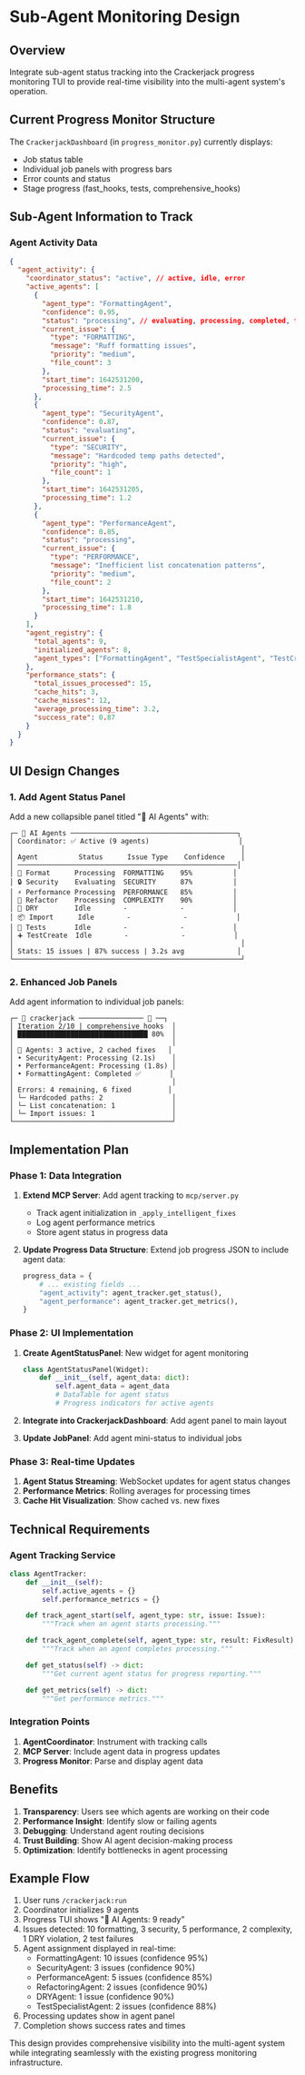 # Sub-Agent Monitoring Design

## Overview

Integrate sub-agent status tracking into the Crackerjack progress monitoring TUI to provide real-time visibility into the multi-agent system's operation.

## Current Progress Monitor Structure

The `CrackerjackDashboard` (in `progress_monitor.py`) currently displays:

- Job status table
- Individual job panels with progress bars
- Error counts and status
- Stage progress (fast_hooks, tests, comprehensive_hooks)

## Sub-Agent Information to Track

### Agent Activity Data

```json
{
  "agent_activity": {
    "coordinator_status": "active", // active, idle, error
    "active_agents": [
      {
        "agent_type": "FormattingAgent",
        "confidence": 0.95,
        "status": "processing", // evaluating, processing, completed, failed
        "current_issue": {
          "type": "FORMATTING",
          "message": "Ruff formatting issues",
          "priority": "medium",
          "file_count": 3
        },
        "start_time": 1642531200,
        "processing_time": 2.5
      },
      {
        "agent_type": "SecurityAgent",
        "confidence": 0.87,
        "status": "evaluating",
        "current_issue": {
          "type": "SECURITY",
          "message": "Hardcoded temp paths detected",
          "priority": "high",
          "file_count": 1
        },
        "start_time": 1642531205,
        "processing_time": 1.2
      },
      {
        "agent_type": "PerformanceAgent",
        "confidence": 0.85,
        "status": "processing",
        "current_issue": {
          "type": "PERFORMANCE",
          "message": "Inefficient list concatenation patterns",
          "priority": "medium",
          "file_count": 2
        },
        "start_time": 1642531210,
        "processing_time": 1.8
      }
    ],
    "agent_registry": {
      "total_agents": 9,
      "initialized_agents": 8,
      "agent_types": ["FormattingAgent", "TestSpecialistAgent", "TestCreationAgent", "SecurityAgent", "PerformanceAgent", "RefactoringAgent", "DRYAgent", "ImportOptimizationAgent"]
    },
    "performance_stats": {
      "total_issues_processed": 15,
      "cache_hits": 3,
      "cache_misses": 12,
      "average_processing_time": 3.2,
      "success_rate": 0.87
    }
  }
}
```

## UI Design Changes

### 1. Add Agent Status Panel

Add a new collapsible panel titled "🤖 AI Agents" with:

```
┌─ 🤖 AI Agents ─────────────────────────────────────────┐
│ Coordinator: ✅ Active (9 agents)                      │
│                                                        │
│ Agent          Status      Issue Type    Confidence    │
│ ──────────────────────────────────────────────────────│
│ 🎨 Format      Processing  FORMATTING    95%          │
│ 🔒 Security    Evaluating  SECURITY      87%          │
│ ⚡ Performance Processing  PERFORMANCE   85%          │
│ 🔧 Refactor    Processing  COMPLEXITY    90%          │
│ 🔄 DRY         Idle        -             -            │
│ 📦 Import      Idle        -             -            │
│ 🧪 Tests       Idle        -             -            │
│ ➕ TestCreate  Idle        -             -            │
│                                                        │
│ Stats: 15 issues | 87% success | 3.2s avg             │
└────────────────────────────────────────────────────────┘
```

### 2. Enhanced Job Panels

Add agent information to individual job panels:

```
┌─ 📁 crackerjack ──────────────── 💓 ──┐
│ Iteration 2/10 | comprehensive_hooks  │
│ ████████████████████████████████ 80%  │
│                                       │
│ 🤖 Agents: 3 active, 2 cached fixes   │
│ • SecurityAgent: Processing (2.1s)    │
│ • PerformanceAgent: Processing (1.8s) │
│ • FormattingAgent: Completed ✅       │
│                                       │
│ Errors: 4 remaining, 6 fixed         │
│ └─ Hardcoded paths: 2                 │
│ └─ List concatenation: 1              │
│ └─ Import issues: 1                   │
└───────────────────────────────────────┘
```

## Implementation Plan

### Phase 1: Data Integration

1. **Extend MCP Server**: Add agent tracking to `mcp/server.py`

   - Track agent initialization in `_apply_intelligent_fixes`
   - Log agent performance metrics
   - Store agent status in progress data

1. **Update Progress Data Structure**: Extend job progress JSON to include agent data:

   ```python
   progress_data = {
       # ... existing fields ...
       "agent_activity": agent_tracker.get_status(),
       "agent_performance": agent_tracker.get_metrics(),
   }
   ```

### Phase 2: UI Implementation

1. **Create AgentStatusPanel**: New widget for agent monitoring

   ```python
   class AgentStatusPanel(Widget):
       def __init__(self, agent_data: dict):
           self.agent_data = agent_data
           # DataTable for agent status
           # Progress indicators for active agents
   ```

1. **Integrate into CrackerjackDashboard**: Add agent panel to main layout

1. **Update JobPanel**: Add agent mini-status to individual jobs

### Phase 3: Real-time Updates

1. **Agent Status Streaming**: WebSocket updates for agent status changes
1. **Performance Metrics**: Rolling averages for processing times
1. **Cache Hit Visualization**: Show cached vs. new fixes

## Technical Requirements

### Agent Tracking Service

```python
class AgentTracker:
    def __init__(self):
        self.active_agents = {}
        self.performance_metrics = {}

    def track_agent_start(self, agent_type: str, issue: Issue):
        """Track when an agent starts processing."""

    def track_agent_complete(self, agent_type: str, result: FixResult):
        """Track when an agent completes processing."""

    def get_status(self) -> dict:
        """Get current agent status for progress reporting."""

    def get_metrics(self) -> dict:
        """Get performance metrics."""
```

### Integration Points

1. **AgentCoordinator**: Instrument with tracking calls
1. **MCP Server**: Include agent data in progress updates
1. **Progress Monitor**: Parse and display agent data

## Benefits

1. **Transparency**: Users see which agents are working on their code
1. **Performance Insight**: Identify slow or failing agents
1. **Debugging**: Understand agent routing decisions
1. **Trust Building**: Show AI agent decision-making process
1. **Optimization**: Identify bottlenecks in agent processing

## Example Flow

1. User runs `/crackerjack:run`
1. Coordinator initializes 9 agents
1. Progress TUI shows "🤖 AI Agents: 9 ready"
1. Issues detected: 10 formatting, 3 security, 5 performance, 2 complexity, 1 DRY violation, 2 test failures
1. Agent assignment displayed in real-time:
   - FormattingAgent: 10 issues (confidence 95%)
   - SecurityAgent: 3 issues (confidence 90%)
   - PerformanceAgent: 5 issues (confidence 85%)
   - RefactoringAgent: 2 issues (confidence 90%)
   - DRYAgent: 1 issue (confidence 90%)
   - TestSpecialistAgent: 2 issues (confidence 88%)
1. Processing updates show in agent panel
1. Completion shows success rates and times

This design provides comprehensive visibility into the multi-agent system while integrating seamlessly with the existing progress monitoring infrastructure.
